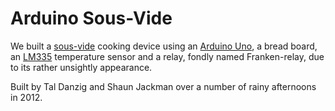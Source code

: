 Arduino Sous-Vide
=================

We built a [sous-vide][sv] cooking device using an [Arduino Uno][uno],
a bread board, an [LM335][lm335] temperature sensor and a relay,
fondly named Franken-relay, due to its rather unsightly appearance.

[sv]: http://en.wikipedia.org/wiki/Sous-vide
[uno]: http://www.arduino.cc/en/Main/arduinoBoardUno
[lm335]: http://www.ti.com/product/lm335

Built by Tal Danzig and Shaun Jackman over a number of rainy
afternoons in 2012.
